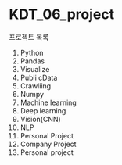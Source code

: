 # KDT_06_project
프로젝트 목록
1. Python
2. Pandas
3. Visualize
4. Publi cData
5. Crawliing
6. Numpy
7. Machine learning
8. Deep learning
9. Vision(CNN)
10. NLP
11. Personal Project
12. Company Project
13. Personal project
